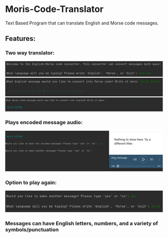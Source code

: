 # Moris-Code-Translator
Text Based Program that can translate English and Morse code messages.
## Features:
<h3>Two way translator:</h3>
  <img src="https://raw.githubusercontent.com/Salsam0de/Moris-Code-Translator/main/Project%20Images/Two Languages.png">
  <img src="https://raw.githubusercontent.com/Salsam0de/Moris-Code-Translator/main/Project%20Images/English to Morse.png">
  <img src="https://raw.githubusercontent.com/Salsam0de/Moris-Code-Translator/main/Project%20Images/Morse to English.png">
<h3>Plays encoded message audio:</h3>
  <img src="https://raw.githubusercontent.com/Salsam0de/Moris-Code-Translator/main/Project%20Images/Audio.png">
<h3>Option to play again:</h3>
  <img src="https://raw.githubusercontent.com/Salsam0de/Moris-Code-Translator/main/Project%20Images/Play Again.png">
<h3>Messages can have English letters, numbers, and a variety of symbols/punctuation</h3>
  
  
